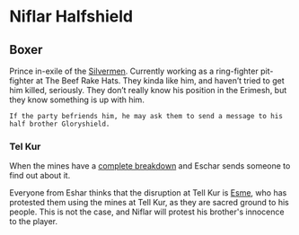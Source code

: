 # Niflar Halfshield

## Boxer

Prince in-exile of the [Silvermen](/f/the_silvermen.md). Currently working as a ring-fighter pit-fighter at The Beef Rake Hats. They kinda like him, and haven’t tried to get him killed, seriously. They don’t really know his position in the Erimesh, but they know something is up with him. 

````
If the party befriends him, he may ask them to send a message to his half brother Gloryshield. 
````

### Tel Kur

When the mines have a [complete breakdown](/e/king_pyre.md) and Eschar sends someone to find out about it.

Everyone from Eshar thinks that the disruption at Tell Kur is [Esme](/p/esme.md), who has protested them using the mines at Tell Kur, as they are sacred ground to his people. This is not the case, and Niflar will protest his brother's innocence to the player.

